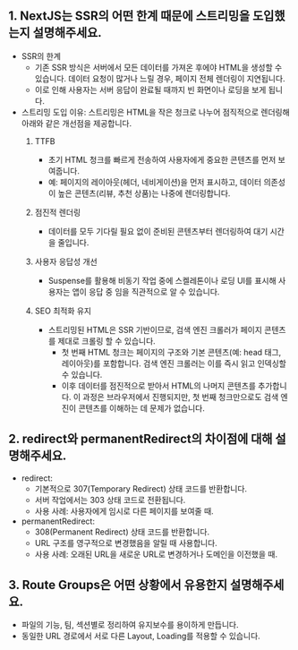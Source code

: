 ## 1. NextJS는 SSR의 어떤 한계 때문에 스트리밍을 도입했는지 설명해주세요.

- SSR의 한계
  - 기존 SSR 방식은 서버에서 모든 데이터를 가져온 후에야 HTML을 생성할 수 있습니다. 데이터 요청이 많거나 느릴 경우, 페이지 전체 렌더링이 지연됩니다.
  - 이로 인해 사용자는 서버 응답이 완료될 때까지 빈 화면이나 로딩을 보게 됩니다.
- 스트리밍 도입 이유: 스트리밍은 HTML을 작은 청크로 나누어 점직적으로 렌더링해 아래와 같은 개선점을 제공합니다.
  1. TTFB
      -  초기 HTML 청크를 빠르게 전송하여 사용자에게 중요한 콘텐츠를 먼저 보여줍니다.
	    - 예: 페이지의 레이아웃(헤더, 네비게이션)을 먼저 표시하고, 데이터 의존성이 높은 콘텐츠(리뷰, 추천 상품)는 나중에 렌더링합니다.

  2. 점진적 렌더링
      - 데이터를 모두 기다릴 필요 없이 준비된 콘텐츠부터 렌더링하여 대기 시간을 줄입니다.

  3. 사용자 응답성 개선
      - Suspense를 활용해 비동기 작업 중에 스켈레톤이나 로딩 UI를 표시해 사용자는 앱이 응답 중 임을 직관적으로 알 수 있습니다.

  4. SEO 최적화 유지
      - 스트리밍된 HTML은 SSR 기반이므로, 검색 엔진 크롤러가 페이지 콘텐츠를 제대로 크롤링 할 수 있습니다.
     	- 첫 번째 HTML 청크는 페이지의 구조와 기본 콘텐츠(예: head 태그, 레이아웃)를 포함합니다. 검색 엔진 크롤러는 이를 즉시 읽고 인덱싱할 수 있습니다.
     	- 이후 데이터를 점진적으로 받아서 HTML의 나머지 콘텐츠를 추가합니다. 이 과정은 브라우저에서 진행되지만, 첫 번째 청크만으로도 검색 엔진이 콘텐츠를 이해하는 데 문제가 없습니다.

## 2. redirect와 permanentRedirect의 차이점에 대해 설명해주세요.
- redirect:
	- 기본적으로 307(Temporary Redirect) 상태 코드를 반환합니다.
	- 서버 작업에서는 303 상태 코드로 전환됩니다.
	- 사용 사례: 사용자에게 임시로 다른 페이지를 보여줄 때.
- permanentRedirect:
	- 308(Permanent Redirect) 상태 코드를 반환합니다.
	- URL 구조를 영구적으로 변경했음을 알릴 때 사용합니다.
	- 사용 사례: 오래된 URL을 새로운 URL로 변경하거나 도메인을 이전했을 때.

## 3. Route Groups은 어떤 상황에서 유용한지 설명해주세요.
- 파일의 기능, 팀, 섹션별로 정리하여 유지보수를 용이하게 만듭니다.
- 동일한 URL 경로에서 서로 다른 Layout, Loading를 적용할 수 있습니다.
